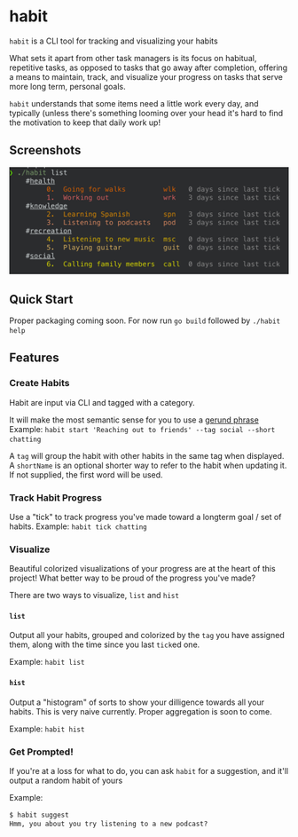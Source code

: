 # habit 

`habit` is a CLI tool for tracking and visualizing your habits

What sets it apart from other task managers is its focus on habitual, repetitive tasks, as opposed to tasks that go away after completion, offering a means to maintain, track, and visualize your progress on tasks that serve more long term, personal goals.

`habit` understands that some items need a little work every day, and typically (unless there's something looming over your head it's hard to find the motivation to keep that daily work up!

## Screenshots
![list-example](docs/images/list-example.png)


## Quick Start

Proper packaging coming soon. For now run `go build` followed by `./habit help`
## Features

### Create Habits

Habit are input via CLI and tagged with a category.

It will make the most semantic sense for you to use a [gerund phrase](https://en.wikipedia.org/wiki/Gerund) 
Example: `habit start 'Reaching out to friends' --tag social --short chatting`

A `tag` will group the habit with other habits in the same tag when displayed.
A `shortName` is an optional shorter way to refer to the habit when updating it. If not supplied, the first word will be used.


### Track Habit Progress 

Use a "tick" to track progress you've made toward a longterm goal / set of habits.
Example: `habit tick chatting`


### Visualize 

Beautiful colorized visualizations of your progress are at the heart of this project! What better way to be proud of the progress you've made?

There are two ways to visualize, `list` and `hist`

#### `list`
Output all your habits, grouped and colorized by the `tag` you have assigned them, along with the time since you last `tick`ed one.

Example: `habit list`

#### `hist`
Output a "histogram" of sorts to show your dilligence towards all your habits. This is very naive currently. Proper aggregation is soon to come.

Example: `habit hist`

### Get Prompted!

If you're at a loss for what to do, you can ask `habit` for a suggestion, and it'll output a random habit of yours

Example:
```
$ habit suggest
Hmm, you about you try listening to a new podcast?
```



